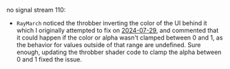 no signal stream 110:
- `RayMarch` noticed the throbber inverting the color of the UI behind it which I originally attempted to fix on [2024-07-29](20240729_230310.md), and commented that it could happen if the color or alpha wasn't clamped between 0 and 1, as the behavior for values outside of that range are undefined. Sure enough, updating the throbber shader code to clamp the alpha between 0 and 1 fixed the issue.
